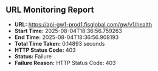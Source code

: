 ## URL Monitoring Report

- **URL:** https://api-gw1-prod1.fisglobal.com/gw/v1/health
- **Start Time:** 2025-08-04T18:36:56.759263
- **End Time:** 2025-08-04T18:36:56.908193
- **Total Time Taken:** 0.14893 seconds
- **HTTP Status Code:** 403
- **Status:** Failure
- **Failure Reason:** HTTP Status Code: 403
